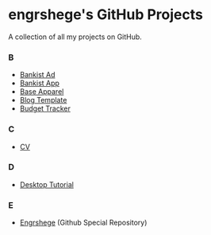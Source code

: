 # engrshege's GitHub Projects
A collection of all my projects on GitHub.

### B
- <a href="https://github.com/">Bankist Ad</a>
- <a href="https://github.com/">Bankist App</a>
- <a href="https://github.com/">Base Apparel</a>
- <a href="https://github.com/">Blog Template</a>
- <a href="https://github.com/">Budget Tracker</a>


### C
- <a href="https://github.com/engrshege/cv">CV</a>


### D
- <a href="https://github.com/engrshege/desktop-tutorial">Desktop Tutorial</a>

### E
- <a href="https://github.com/engrshege/engrshege">Engrshege</a> (Github Special Repository)

